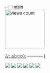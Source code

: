  👉🏻 [main](https://github.com/K-ANT0)   
 <img width="130" src="https://komarev.com/ghpvc/?username=kant&color=b95f74" alt="views count"> 

[𝙰𝚝𝚊𝚋𝚘𝚘𝚔](https://k-ant.atabook.org/)                 --------    [i](https://blinkies.cafe/wall)

![](https://files.catbox.moe/c6djtm.png)
![](https://files.catbox.moe/g3s55y.png)
![](https://files.catbox.moe/y3xj7j.png)
![](https://files.catbox.moe/ejdbtp.png)
![](https://files.catbox.moe/w7ytpy.png)
![](https://files.catbox.moe/wg8szh.png)

<!--
**Bigxx-x/Bigxx-x** is a ✨ _special_ ✨ repository because its `README.md` (this file) appears on your GitHub profile.

Here are some ideas to get you started:

- 🔭 I’m currently working on ...
- 🌱 I’m currently learning ...
- 👯 I’m looking to collaborate on ...
- 🤔 I’m looking for help with ...
- 💬 Ask me about ...
- 📫 How to reach me: ...
- 😄 Pronouns: ...
- ⚡ Fun fact: ...
-->
